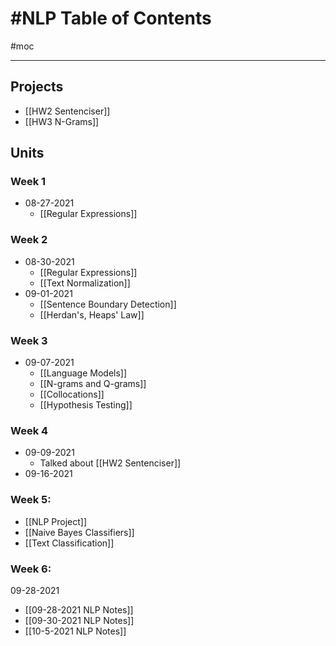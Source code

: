 # #NLP Table of Contents
#moc 

---

## Projects
- [[HW2 Sentenciser]]
- [[HW3 N-Grams]]


## Units
### Week 1
- 08-27-2021
	- [[Regular Expressions]]

### Week 2
- 08-30-2021
	- [[Regular Expressions]]
	- [[Text Normalization]]
- 09-01-2021
	- [[Sentence Boundary Detection]]
	- [[Herdan's, Heaps' Law]]

### Week 3
- 09-07-2021
	- [[Language Models]]
	- [[N-grams and Q-grams]]
	- [[Collocations]]
	- [[Hypothesis Testing]]

### Week 4
- 09-09-2021
	- Talked about [[HW2 Sentenciser]]
- 09-16-2021

### Week 5:
- [[NLP Project]]
- [[Naive Bayes Classifiers]]
- [[Text Classification]]

### Week 6:
09-28-2021
- [[09-28-2021 NLP Notes]]
- [[09-30-2021 NLP Notes]]
- [[10-5-2021 NLP Notes]]

